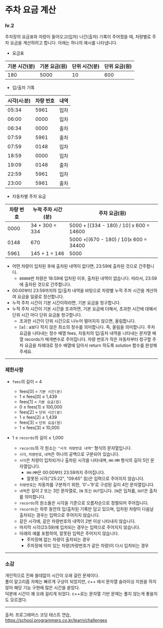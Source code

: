 # 주차 요금 계산
### lv.2
주차장의 요금표와 차량이 들어오고(입차) 나간(출차) 기록이 주어졌을 때, 차량별로 주차 요금을 계산하려고 합니다. 아래는 하나의 예시를 나타냅니다.


* 요금표   


|기본 시간(분)|기본 요금(원)|단위 시간(분)|단위 요금(원)|
|---|---|---|---|
|180|5000|10|600|
 

* 입/출차 기록

|시각(시:분)|차량 번호|내역|
|---|---|---|
|05:34|5961|입차|
|06:00|	0000|	입차|
|06:34|	0000|	출차|
|07:59|	5961	|출차|
|07:59|	0148	|입차|
|18:59|	0000	|입차|
|19:09|	0148	|출차|
|22:59|	5961	|입차|
|23:00|	5961	|출차|
 

* 자동차별 주차 요금


|차량 번호|	누적 주차 시간(분)|	주차 요금(원)|
|---|---|---|
|0000|	34 + 300 = 334|	5000 + ⌈(334 - 180) / 10⌉ x 600 = 14600|
|0148|	670	|5000 +⌈(670 - 180) / 10⌉x 600 = 34400|
|5961|	145 + 1 = 146|	5000|

* 어떤 차량이 입차된 후에 출차된 내역이 없다면, 23:59에 출차된 것으로 간주합니다.
  * `00000`번 차량은 18:59에 입차된 이후, 출차된 내역이 없습니다. 따라서, 23:59에 출차된 것으로 간주합니다.
* 00:00부터 23:59까지의 입/출차 내역을 바탕으로 차량별 누적 주차 시간을 계산하여 요금을 일괄로 정산합니다.
* 누적 주차 시간이 기본 시간이하라면, 기본 요금을 청구합니다.
* 누적 주차 시간이 기본 시간을 초과하면, 기본 요금에 더해서, 초과한 시간에 대해서 단위 시간 마다 단위 요금을 청구합니다.
  * 초과한 시간이 단위 시간으로 나누어 떨어지지 않으면, 올림합니다.
  * ⌈a⌉ : a보다 작지 않은 최소의 정수를 의미합니다. 즉, 올림을 의미합니다.
주차 요금을 나타내는 정수 배열 fees, 자동차의 입/출차 내역을 나타내는 문자열 배열 records가 매개변수로 주어집니다. 차량 번호가 작은 자동차부터 청구할 주차 요금을 차례대로 정수 배열에 담아서 return 하도록 solution 함수를 완성해주세요.
- - -
### 제한사항
* `fees`의 길이 = 4

  * fees[0] = `기본 시간(분)`
  * 1 ≤ fees[0] ≤ 1,439
  * fees[1] = `기본 요금(원)`
  * 0 ≤ fees[1] ≤ 100,000
  * fees[2] = `단위 시간(분)`
  * 1 ≤ fees[2] ≤ 1,439
  * fees[3] = `단위 요금(원)`
  * 1 ≤ fees[3] ≤ 10,000

* 1 ≤ `records`의 길이 ≤ 1,000
  * `records`의 각 원소는 `"시각 차량번호 내역"` 형식의 문자열입니다.
  * `시각`, `차량번호`, `내역`은 하나의 공백으로 구분되어 있습니다.
  * `시각`은 차량이 입차되거나 출차된 시각을 나타내며, `HH:MM` 형식의 길이 5인 문자열입니다.
    * `HH:MM`은 00:00부터 23:59까지 주어집니다.
    * 잘못된 시각("25:22", "09:65" 등)은 입력으로 주어지지 않습니다.
  * `차량번호`는 자동차를 구분하기 위한, '0'~'9'로 구성된 길이 4인 문자열입니다.
  * `내역`은 길이 2 또는 3인 문자열로, `IN` 또는 `OUT`입니다. `IN`은 입차를, `OUT`은 출차를 의미합니다.
  * `records`의 원소들은 시각을 기준으로 오름차순으로 정렬되어 주어집니다.
  * `records`는 하루 동안의 입/출차된 기록만 담고 있으며, 입차된 차량이 다음날 출차되는 경우는 입력으로 주어지지 않습니다.
  * 같은 시각에, 같은 차량번호의 내역이 2번 이상 나타내지 않습니다.
  * 마지막 시각(23:59)에 입차되는 경우는 입력으로 주어지지 않습니다.
  * 아래의 예를 포함하여, 잘못된 입력은 주어지지 않습니다.
    * 주차장에 없는 차량이 출차되는 경우
    * 주차장에 이미 있는 차량(차량번호가 같은 차량)이 다시 입차되는 경우
- - - 
### 소감
개인적으로 진짜 쓸데없이 시간이 오래 걸린 문제이다.   
풀이 알고리즘 자체는 빠르게 구상이 되었지만, c++ 에서 문자열 슬라이싱 지원을 하지 않아 해당 기능 구현에 많은 시간을 쏟았다.   
덕분에 시간이 꽤 오래 걸리게 되었다. c++로는 문자열 기반 문제는 풀지 않는게 좋을지도 모르겠다.
- - -
출처: 프로그래머스 코딩 테스트 연습, https://school.programmers.co.kr/learn/challenges
